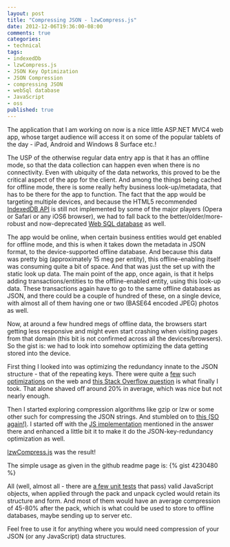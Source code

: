 ```yaml
---
layout: post
title: "Compressing JSON - lzwCompress.js"
date: 2012-12-06T19:36:00-08:00
comments: true
categories:
- technical
tags:
- indexedDb
- lzwCompress.js
- JSON Key Optimization
- JSON Compression
- compressing JSON
- webSql database
- JavaScript
- oss
published: true
---
```


The application that I am working on now is a nice little ASP.NET MVC4 web app, whose target audience will access it on some of the popular tablets of the day - iPad, Android and Windows 8 Surface etc.!

The USP of the otherwise regular data entry app is that it has an offline mode, so that the data collection can happen even when there is no connectivity. Even with ubiquity of the data networks, this proved to be the critical aspect of the app for the client. And among the things being cached for offline mode, there is some really hefty business look-up/metadata, that has to be there for the app to function. The fact that the app would be targeting multiple devices, and because the HTML5 recommended [IndexedDB API](http://www.w3.org/TR/IndexedDB/) is still not implemented by some of the major players (Opera or Safari or any iOS6 browser), we had to fall back to the better/older/more-robust and now-deprecated [Web SQL database](http://www.w3.org/TR/webdatabase/) as well.

<!-- more -->

The app would be online, when certain business entities would get enabled for offline mode, and this is when it takes down the metadata in JSON format, to the device-supported offline database. And because this data was pretty big (approximately 15 meg per entity), this offline-enabling itself was consuming quite a bit of space. And that was just the set up with the static look up data. The main point of the app, once again, is that it helps adding transactions/entities to the offline-enabled entity, using this look-up data. These transactions again have to go to the same offline databases as JSON, and there could be a couple of hundred of these, on a single device, with almost all of them having one or two (BASE64 encoded JPEG) photos as well.

Now, at around a few hundred megs of offline data, the browsers start getting less responsive and might even start crashing when visiting pages from that domain (this bit is not confirmed across all the devices/browsers). So the gist is: we had to look into somehow optimizing the data getting stored into the device.

First thing I looked into was optimizing the redundancy innate to the JSON structure - that of the repeating keys. There were quite a [few](https://github.com/WebReflection/JSONH) such [optimizations](http://www.cliws.com/e/06pogA9VwXylo_GknPEeFA/) on the web and [this Stack Overflow question](http://stackoverflow.com/questions/4433402/replace-keys-json-in-javascript) is what finally I took. That alone shaved off around 20% in average, which was nice but not nearly enough.

Then I started exploring compression algorithms like gzip or lzw or some other such for compressing the JSON strings. And stumbled on to [this (SO again!)](http://stackoverflow.com/questions/2252465/javascript-client-data-compression). I started off with the [JS implementation](http://rosettacode.org/wiki/LZW_compression#JavaScript) mentioned in the answer there and enhanced a little bit it to make it do the JSON-key-redundancy optimization as well.

[lzwCompress.js](http://floydpink.github.com/lzwCompress.js/) was the result!

The simple usage as given in the github readme page is: {% gist 4230480 %}

All (well, almost all - there are [a few unit tests](http://htmlpreview.github.com/?https://github.com/floydpink/lzwCompress.js/blob/master/test/test.html) that pass) valid JavaScript objects, when applied through the pack and unpack cycled would retain its structure and form. And most of them would have an average compression of 45-80% after the pack, which is what could be used to store to offline databases, maybe sending up to server etc.

Feel free to use it for anything where you would need compression of your JSON (or any JavaScript) data structures.
